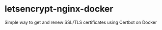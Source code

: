 # letsencrypt-nginx-docker
Simple way to get and renew SSL/TLS certificates using Certbot on Docker
